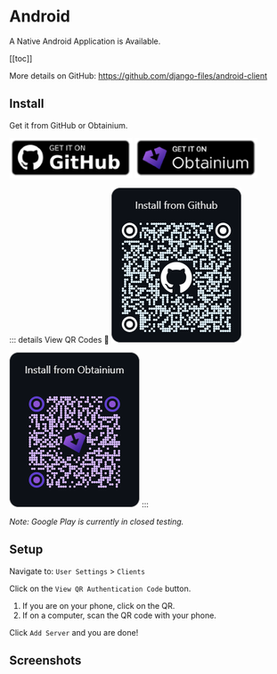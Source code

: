 # Android

A Native Android Application is Available.

[[toc]]

More details on GitHub: https://github.com/django-files/android-client

## Install

Get it from GitHub or Obtainium.

[![GitHub](https://raw.githubusercontent.com/django-files/repo-images/refs/heads/master/badges/get/github.png)](https://github.com/django-files/android-client/releases/latest/download/app-release.apk)
[![Obtainium](https://raw.githubusercontent.com/django-files/repo-images/refs/heads/master/badges/get/obtainium.png)](https://apps.obtainium.imranr.dev/redirect?r=obtainium://add/https://github.com/django-files/android-client)

::: details View QR Codes 📸
[![Firefox Android](https://raw.githubusercontent.com/smashedr/repo-images/refs/heads/master/django-files/android/qr-code-github.png)](https://github.com/django-files/android-client/releases/latest/download/app-release.apk)

[![Firefox Android](https://raw.githubusercontent.com/smashedr/repo-images/refs/heads/master/django-files/android/qr-code-obtainium.png)](https://apps.obtainium.imranr.dev/redirect?r=obtainium://add/https://github.com/django-files/android-client)
:::

_Note: Google Play is currently in closed testing._

## Setup

Navigate to: `User Settings` > `Clients`

Click on the `View QR Authentication Code` button.

1. If you are on your phone, click on the QR.
2. If on a computer, scan the QR code with your phone.

Click `Add Server` and you are done!

## Screenshots

<VPSwiper
base-url="https://raw.githubusercontent.com/smashedr/repo-images/refs/heads/master/django-files/android/screenshots"
:number-of-slides="18"
:breakpoints="{ 1096: { slidesPerView: 3 } }"
:pagination="{ clickable: true, type: 'fraction' }"
effect="coverflow"
/>
